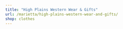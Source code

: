 ```yaml
---
title: "High Plains Western Wear & Gifts"
url: /marietta/high-plains-western-wear-and-gifts/
shop: clothes
---
```

